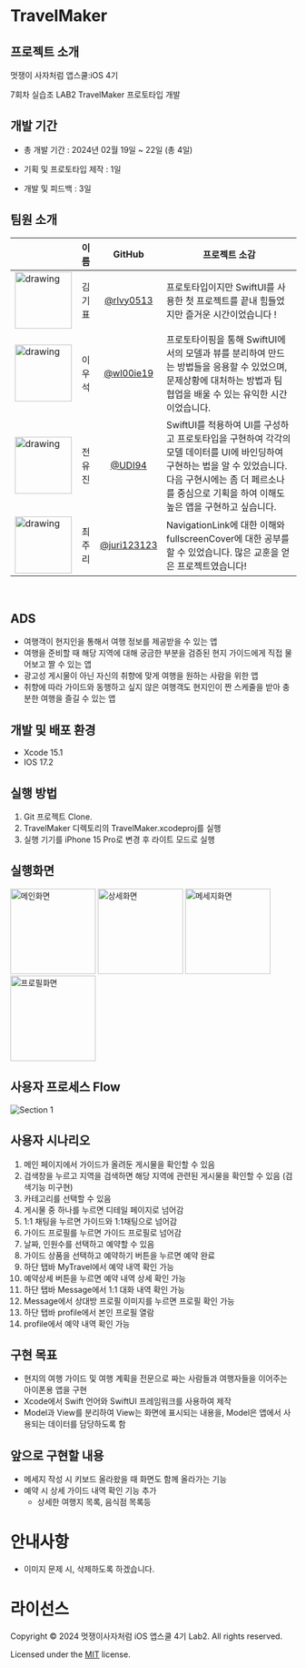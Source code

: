 # TravelMaker
## 프로젝트 소개
멋쟁이 사자처럼 앱스쿨:iOS 4기

7회차 실습조 LAB2 TravelMaker 프로토타입 개발

## 개발 기간

- 총 개발 기간 : 2024년 02월 19일 ~ 22일 (총 4일)

- 기획 및 프로토타입 제작 : 1일

- 개발 및 피드백 : 3일



## 팀원 소개
|          | 이름  | GitHub      | 프로젝트 소감 |
| -------- | :-------: | :-----------: | ---------- |
| <img src="https://avatars.githubusercontent.com/u/103730885?v=4" alt="drawing" width="100"/> |  김기표  | [@rlvy0513](https://github.com/rlvy0513)   | 프로토타입이지만 SwiftUI를 사용한 첫 프로젝트를 끝내 힘들었지만 즐거운 시간이었습니다 ! |
| <img src="https://avatars.githubusercontent.com/u/111495636?v=4" alt="drawing" width="100"/> | 이우석 | [@wl00ie19](https://github.com/wl00ie19) | 프로토타이핑을 통해 SwiftUI에서의 모델과 뷰를 분리하여 만드는 방법들을 응용할 수 있었으며, 문제상황에 대처하는 방법과 팀 협업을 배울 수 있는 유익한 시간이었습니다. |
| <img src="https://media.discordapp.net/attachments/1169156921736056833/1210113063022231562/UDI_memoji.png?ex=65e9609d&is=65d6eb9d&hm=c10743a94ea0cdf3d5b733b69f5e9cb83904ba278b3dfa88d95635a0f93d5972&=" alt="drawing" width="100"/> | 전유진 | [@UDI94](https://github.com/UDI94) | SwiftUI를 적용하여 UI를 구성하고 프로토타입을 구현하여 각각의 모델 데이터를 UI에 바인딩하여 구현하는 법을 알 수 있었습니다. <br> 다음 구현시에는 좀 더 페르소나를 중심으로 기획을 하여 이해도 높은 앱을 구현하고 싶습니다. |
| <img src="https://github.com/APP-iOS4/SwiftUI-Prototype-TravelMaker/assets/80569323/0eb9d006-1699-446d-a34d-096248d2b61c" alt="drawing" width="100"/> | 최주리 | [@juri123123](https://github.com/juri123123)  | NavigationLink에 대한 이해와 fullscreenCover에 대한 공부를 할 수 있었습니다. 많은 교훈을 얻은 프로젝트였습니다! |
<br>

## ADS
* 여행객이 현지인을 통해서 여행 정보를 제공받을 수 있는 앱
* 여행을 준비할 때 해당 지역에 대해 궁금한 부분을 검증된 현지 가이드에게 직접 물어보고 짤 수 있는 앱
* 광고성 게시물이 아닌 자신의 취향에 맞게 여행을 원하는 사람을 위한 앱
* 취향에 따라 가이드와 동행하고 싶지 않은 여행객도 현지인이 짠 스케줄을 받아 충분한 여행을 즐길 수 있는 앱


## 개발 및 배포 환경
- Xcode 15.1
- IOS 17.2

## 실행 방법
 1. Git 프로젝트 Clone.
 2. TravelMaker 디렉토리의 TravelMaker.xcodeproj를 실행
 3. 실행 기기를 iPhone 15 Pro로 변경 후 라이트 모드로 실행

## 실행화면
<img alt="메인화면" src="https://github.com/APP-iOS4/SwiftUI-Prototype-TravelMaker/assets/145957641/8d368d1f-9eb3-473e-9c55-e239340ccddb" width=150px>
<img alt="상세화면" src="https://github.com/APP-iOS4/SwiftUI-Prototype-TravelMaker/assets/145957641/84619e42-0b07-4953-bd80-cb8da875a85a" width=150px>
<img alt="메세지화면" src="https://github.com/APP-iOS4/SwiftUI-Prototype-TravelMaker/assets/145957641/46057dd7-a4da-4dcd-b562-ba04eaa4dea2" width=150px>
<img alt="프로필화면" src="https://github.com/APP-iOS4/SwiftUI-Prototype-TravelMaker/assets/145957641/d764ffcb-7627-4f8f-b213-8a615c3e95aa" width=150px>



## 사용자 프로세스 Flow
![Section 1](https://github.com/APP-iOS4/SwiftUI-Prototype-TravelMaker/assets/145957641/82df1cd0-469c-46cf-9a56-909dd3c8e901)


## 사용자 시나리오

1. 메인 페이지에서 가이드가 올려둔 게시물을 확인할 수 있음 
2. 검색창을 누르고 지역을 검색하면 해당 지역에 관련된 게시물을 확인할 수 있음 (검색기능 미구현)
3. 카테고리를 선택할 수 있음
4. 게시물 중 하나를 누르면 디테일 페이지로 넘어감
5. 1:1 채팅을 누르면 가이드와 1:1채팅으로 넘어감
6. 가이드 프로필를 누르면 가이드 프로필로 넘어감
7. 날짜, 인원수를 선택하고 예약할 수 있음
8. 가이드 상품을 선택하고 예약하기 버튼을 누르면 예약 완료
10. 하단 탭바 MyTravel에서 예약 내역 확인 가능
11. 예약상세 버튼을 누르면 예약 내역 상세 확인 가능
12. 하단 탭바 Message에서 1:1 대화 내역 확인 가능
13. Message에서 상대방 프로필 이미지를 누르면 프로필 확인 가능
14. 하단 탭바 profile에서 본인 프로필 열람
15. profile에서 예약 내역 확인 가능


## 구현 목표
- 현지의 여행 가이드 및 여행 계획을 전문으로 짜는 사람들과 여행자들을 이어주는 아이폰용 앱을 구현
- Xcode에서 Swift 언어와 SwiftUI 프레임워크를 사용하여 제작
- Model과 View를 분리하여 View는 화면에 표시되는 내용을, Model은 앱에서 사용되는 데이터를 담당하도록 함


## 앞으로 구현할 내용
- 메세지 작성 시 키보드 올라왔을 때 화면도 함께 올라가는 기능
- 예약 시 상세 가이드 내역 확인 기능 추가
  - 상세한 여행지 목록, 음식점 목록등

# 안내사항
- 이미지 문제 시, 삭제하도록 하겠습니다.

# 라이선스
Copyright ©️ 2024 멋쟁이사자처럼 iOS 앱스쿨 4기 Lab2. All rights reserved.

Licensed under the [MIT](LICENSE) license.
